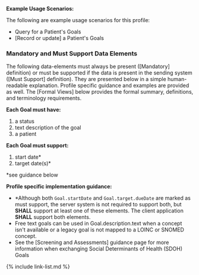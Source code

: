 
**Example Usage Scenarios:**

The following are example usage scenarios for this profile:

-   Query for a Patient's Goals
-   [Record or update] a Patient's Goals


### Mandatory and Must Support Data Elements


The following data-elements must always be present ([Mandatory] definition) or must be supported if the data is present in the sending system ([Must Support] definition). They are presented below in a simple human-readable explanation.  Profile specific guidance and examples are provided as well.  The [Formal Views] below provides the  formal summary, definitions, and  terminology requirements.  

**Each Goal must have:**

1.  a status
1.  text description of the goal
1.  a patient

<div class="bg-success" markdown="1">

**Each Goal must support:**

1. start date*
2. target date(s)*

\*see guidance below
</div><!-- new-content -->

**Profile specific implementation guidance:**
-  <span class="bg-success" markdown="1">\*Although both `Goal.startDate` and `Goal.target.dueDate` are marked as must support, the server system is not required to support both, but **SHALL** support at least one of these elements. The client application **SHALL** support both elements.</span><!-- new-content -->
- Free text goals can be used in Goal.description.text when a concept isn't available or a legacy goal is not mapped to a LOINC or SNOMED concept.
-  See the [Screening and Assessments] guidance page for more information when exchanging Social Determinants of Health (SDOH) Goals

{% include link-list.md %}
